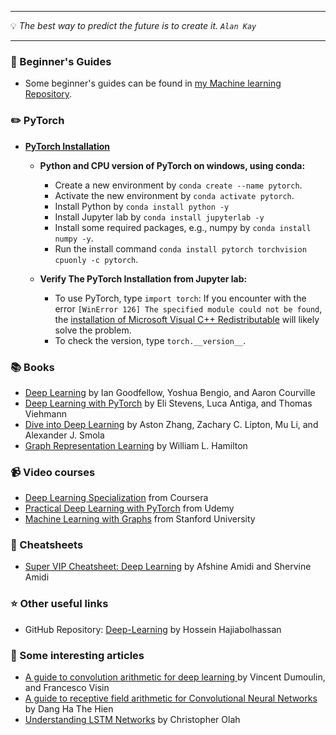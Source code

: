 
---

 :bulb: *The best way to predict the future is to create it. `Alan Kay`*    

---

### :paperclip:  Beginner's Guides
  - Some beginner's guides can be found in [my Machine learning Repository](https://github.com/zata213/path2ml).

### :pencil2: PyTorch
  - **[PyTorch Installation](https://pytorch.org/)**
    -  **Python and CPU version of PyTorch on windows, using conda:**
       - Create a new environment by `conda create --name pytorch`.
       - Activate the new environment by `conda activate pytorch`.
       - Install Python by `conda install python -y`
       - Install Jupyter lab by `conda install jupyterlab -y`
       - Install some required packages, e.g., numpy by `conda install numpy -y`.
       - Run the install command `conda install pytorch torchvision cpuonly -c pytorch`.
       
    - **Verify The PyTorch Installation from Jupyter lab:**
       - To use PyTorch, type `import torch`: If you encounter with the error `[WinError 126] The specified module could not be found`, the [installation of Microsoft Visual C++ Redistributable](https://aka.ms/vs/16/release/vc_redist.x64.exe) will likely solve the problem.
       - To check the version, type `torch.__version__`.
      
### :books: Books
  - [Deep Learning](http://www.deeplearningbook.org/) by Ian Goodfellow, Yoshua Bengio, and Aaron Courville
  - [Deep Learning with PyTorch](https://github.com/deep-learning-with-pytorch/dlwpt-code) by Eli Stevens, Luca Antiga, and Thomas Viehmann 
  - [Dive into Deep Learning](https://d2l.ai/) by Aston Zhang, Zachary C. Lipton, Mu Li, and Alexander J. Smola
  - [Graph Representation Learning](https://www.cs.mcgill.ca/~wlh/grl_book/) by William L. Hamilton

### :video_camera: Video courses
  - [Deep Learning Specialization](https://www.coursera.org/specializations/deep-learning) from Coursera
  - [Practical Deep Learning with PyTorch](https://www.udemy.com/course/practical-deep-learning-with-pytorch/) from Udemy
  - [Machine Learning with Graphs](https://www.youtube.com/playlist?list=PL-Y8zK4dwCrQyASidb2mjj_itW2-YYx6-) from Stanford University
  
### :scroll: Cheatsheets
  - [Super VIP Cheatsheet: Deep Learning](https://github.com/afshinea/stanford-cs-230-deep-learning/raw/master/en/super-cheatsheet-deep-learning.pdf) by Afshine Amidi and Shervine Amidi
  
### :star: Other useful links
  - GitHub Repository: [Deep-Learning](https://github.com/hhaji/Deep-Learning) by Hossein Hajiabolhassan

### :newspaper: Some interesting articles
 - [A guide to convolution arithmetic for deep learning ](https://arxiv.org/pdf/1603.07285.pdf) by Vincent Dumoulin, and Francesco Visin
 - [A guide to receptive field arithmetic for Convolutional Neural Networks](https://medium.com/mlreview/a-guide-to-receptive-field-arithmetic-for-convolutional-neural-networks-e0f514068807) by Dang Ha The Hien
 - [Understanding LSTM Networks](http://colah.github.io/posts/2015-08-Understanding-LSTMs/) by Christopher Olah

